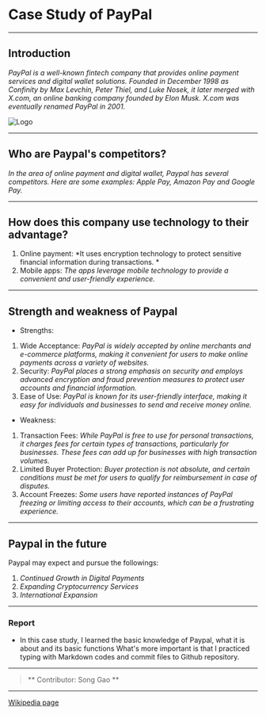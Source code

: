 # Case Study of PayPal

---

## Introduction 

*PayPal is a well-known fintech company that provides online payment services and digital wallet solutions. Founded in December 1998 as Confinity by Max Levchin, Peter Thiel, and Luke Nosek, it later merged with X.com, an online banking company founded by Elon Musk. X.com was eventually renamed PayPal in 2001.* 

![Logo](images\Paypal_logo.jpg)

---

## Who are Paypal's competitors?

*In the area of online payment and digital wallet, Paypal has several competitors. Here are some examples: Apple Pay, Amazon Pay and Google Pay.*

---

## How does this company use technology to their advantage? 

1. Online payment: *It uses encryption technology to protect sensitive financial information during transactions. *
2. Mobile apps: *The apps leverage mobile technology to provide a convenient and user-friendly experience.*

---

## Strength and weakness of Paypal

- Strengths: 
1. Wide Acceptance: *PayPal is widely accepted by online merchants and e-commerce platforms, making it convenient for users to make online payments across a variety of websites.*
2. Security: *PayPal places a strong emphasis on security and employs advanced encryption and fraud prevention measures to protect user accounts and financial information.*
3. Ease of Use: *PayPal is known for its user-friendly interface, making it easy for individuals and businesses to send and receive money online.*
- Weakness: 
1. Transaction Fees: *While PayPal is free to use for personal transactions, it charges fees for certain types of transactions, particularly for businesses. These fees can add up for businesses with high transaction volumes.*
2. Limited Buyer Protection: *Buyer protection is not absolute, and certain conditions must be met for users to qualify for reimbursement in case of disputes.*
3. Account Freezes: *Some users have reported instances of PayPal freezing or limiting access to their accounts, which can be a frustrating experience.*

---

## Paypal in the future

Paypal may expect and pursue the followings:

1. *Continued Growth in Digital Payments*
2. *Expanding Cryptocurrency Services*
3. *International Expansion*

---

### Report

- In this case study, I learned the basic knowledge of Paypal, what it is about and its basic functions What's more important is that I practiced typing with Markdown codes and commit files to Github repository. 

---

> ** Contributor: Song Gao **

---
[Wikipedia page](https://en.wikipedia.org/wiki/PayPal)